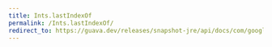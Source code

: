```yaml
---
title: Ints.lastIndexOf
permalink: /Ints.lastIndexOf/
redirect_to: https://guava.dev/releases/snapshot-jre/api/docs/com/google/common/primitives/Ints.html#lastIndexOf-int:A-int-
---
```

